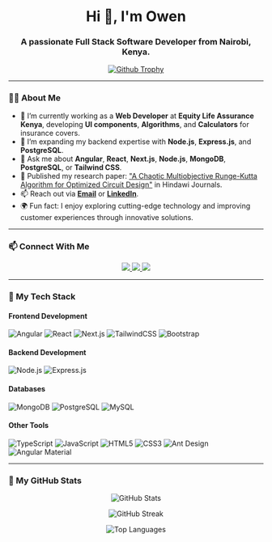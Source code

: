 <h1 align="center">Hi 👋, I'm Owen</h1>
<h3 align="center">A passionate Full Stack Software Developer from Nairobi, Kenya.</h3>

<p align="center">
  <a href="https://github-profile-trophy.vercel.app/?username=mogakaowen&theme=onedark">
    <img src="https://github-profile-trophy.vercel.app/?username=mogakaowen&theme=onedark" alt="Github Trophy"/>
  </a>
</p>

---

### 👨‍💻 About Me

- 🔭 I’m currently working as a **Web Developer** at **Equity Life Assurance Kenya**, developing **UI components**, **Algorithms**, and **Calculators** for insurance covers.
- 🌱 I’m expanding my backend expertise with **Node.js**, **Express.js**, and **PostgreSQL**.
- 💬 Ask me about **Angular**, **React**, **Next.js**, **Node.js**, **MongoDB**, **PostgreSQL**, or **Tailwind CSS**.
- 📜 Published my research paper: ["A Chaotic Multiobjective Runge-Kutta Algorithm for Optimized Circuit Design"](https://www.hindawi.com/journals/complexity/2024/123456/) in Hindawi Journals.
- 📫 Reach out via **[Email](mailto:owennyandieka@gmail.com)** or **[LinkedIn](https://www.linkedin.com/in/owen-nyandieka-5a2a55232/)**.
- 🌍 Fun fact: I enjoy exploring cutting-edge technology and improving customer experiences through innovative solutions.

---

### 📫 Connect With Me

<p align="center">
  <a href="https://www.linkedin.com/in/owen-nyandieka-5a2a55232/" target="_blank">
    <img src="https://img.shields.io/badge/-LinkedIn-0A66C2?style=for-the-badge&logo=linkedin&logoColor=white" />
  </a>
  <a href="mailto:owennyandieka@gmail.com">
    <img src="https://img.shields.io/badge/-Email-D14836?style=for-the-badge&logo=gmail&logoColor=white" />
  </a>
  <a href="https://nyandiekaowen.netlify.app/" target="_blank">
    <img src="https://img.shields.io/badge/-Portfolio-0078D4?style=for-the-badge&logo=netlify&logoColor=white" />
  </a>
</p>

---

### 🚀 My Tech Stack

#### Frontend Development

![Angular](https://img.shields.io/badge/-Angular-DD0031?style=for-the-badge&logo=angular&logoColor=white)
![React](https://img.shields.io/badge/-React-61DAFB?style=for-the-badge&logo=react&logoColor=white)
![Next.js](https://img.shields.io/badge/-Next.js-000000?style=for-the-badge&logo=next.js&logoColor=white)
![TailwindCSS](https://img.shields.io/badge/-TailwindCSS-06B6D4?style=for-the-badge&logo=tailwindcss&logoColor=white)
![Bootstrap](https://img.shields.io/badge/-Bootstrap-7952B3?style=for-the-badge&logo=bootstrap&logoColor=white)

#### Backend Development

![Node.js](https://img.shields.io/badge/-Node.js-339933?style=for-the-badge&logo=node.js&logoColor=white)
![Express.js](https://img.shields.io/badge/-Express.js-000000?style=for-the-badge&logo=express&logoColor=white)

#### Databases

![MongoDB](https://img.shields.io/badge/-MongoDB-47A248?style=for-the-badge&logo=mongodb&logoColor=white)
![PostgreSQL](https://img.shields.io/badge/-PostgreSQL-336791?style=for-the-badge&logo=postgresql&logoColor=white)
![MySQL](https://img.shields.io/badge/-MySQL-4479A1?style=for-the-badge&logo=mysql&logoColor=white)

#### Other Tools

![TypeScript](https://img.shields.io/badge/-TypeScript-007ACC?style=for-the-badge&logo=typescript&logoColor=white)
![JavaScript](https://img.shields.io/badge/-JavaScript-F7DF1E?style=for-the-badge&logo=javascript&logoColor=black)
![HTML5](https://img.shields.io/badge/-HTML5-E34F26?style=for-the-badge&logo=html5&logoColor=white)
![CSS3](https://img.shields.io/badge/-CSS3-1572B6?style=for-the-badge&logo=css3&logoColor=white)
![Ant Design](https://img.shields.io/badge/-Ant%20Design-0170FE?style=for-the-badge&logo=ant-design&logoColor=white)
![Angular Material](https://img.shields.io/badge/-Angular%20Material-757575?style=for-the-badge&logo=angular&logoColor=white)

---

### 🌟 My GitHub Stats

<p align="center">
  <img align="center" src="https://github-readme-stats.vercel.app/api?username=mogakaowen&show_icons=true&count_private=true&include_all_commits=true&theme=dark" alt="GitHub Stats" />
</p>

<p align="center">
  <img align="center" src="https://github-readme-streak-stats.herokuapp.com/?user=mogakaowen&theme=dark" alt="GitHub Streak" />
</p>

<p align="center">
  <img align="center" src="https://github-readme-stats.vercel.app/api/top-langs?username=mogakaowen&show_icons=true&layout=compact&theme=dark" alt="Top Languages" />
</p>
